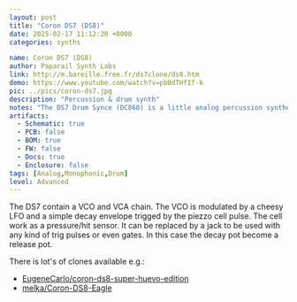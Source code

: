 ```yaml
---
layout: post
title: "Coron DS7 (DS8)"
date: 2025-02-17 11:12:20 +0000
categories: synths

name: Coron DS7 (DS8)
author: Paparail Synth Labs
link: http://m.bareille.free.fr/ds7clone/ds8.htm
demo: https://www.youtube.com/watch?v=pb0dTHfIf-k
pic: ../pics/coron-ds7.jpg
description: "Percussion & drum synth"
notes: "The DS7 Drum Synce (DC860) is a little analog percussion synthesizer from the 80's made by CORON. This drumsynth was dedicated to drummers: the DS7 was fixed on the border of a drum to be played/triggered by hitting the drum."
artifacts:
  - Schematic: true
  - PCB: false
  - BOM: true
  - FW: false
  - Docs: true
  - Enclosure: false
tags: [Analog,Monophonic,Drum]
level: Advanced
---
```


The DS7 contain a VCO and VCA chain. The VCO is modulated by a cheesy LFO and a simple decay envelope trigged by the piezzo cell pulse. The cell work as a pressure/hit sensor. It can be replaced by a jack to be used with any kind of trig pulses or even gates. In this case the decay pot become a release pot.

There is lot's of clones available e.g.:
- [EugeneCarlo/coron-ds8-super-huevo-edition](https://github.com/EugeneCarlo/coron-ds8-super-huevo-edition/)
- [ melka/Coron-DS8-Eagle](https://github.com/melka/Coron-DS8-Eagle)